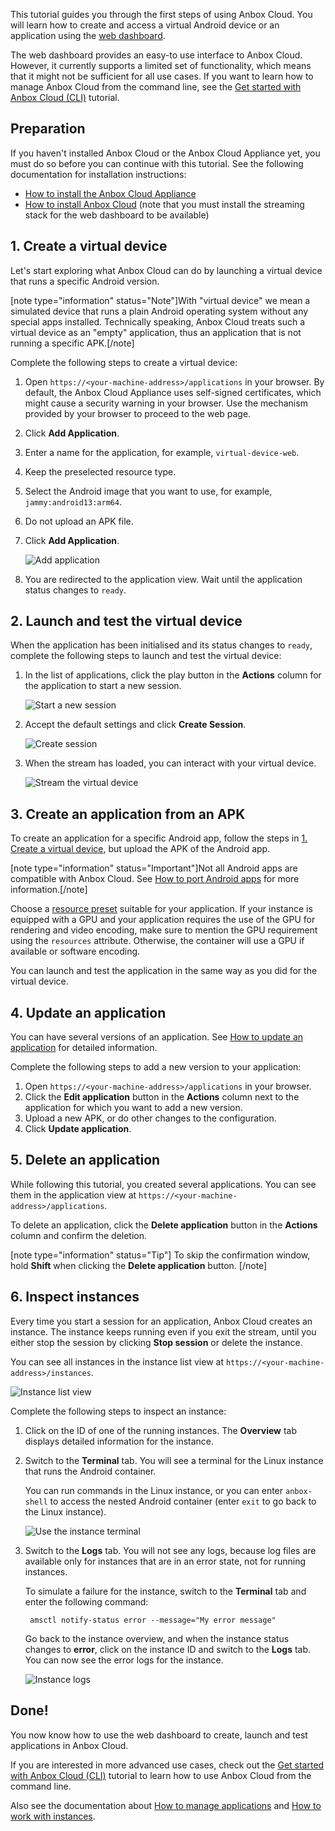 This tutorial guides you through the first steps of using Anbox Cloud. You will learn how to create and access a virtual Android device or an application using the [web dashboard](https://discourse.ubuntu.com/t/web-dashboard/20871).

The web dashboard provides an easy-to use interface to Anbox Cloud. However, it currently supports a limited set of functionality, which means that it might not be sufficient for all use cases. If you want to learn how to manage Anbox Cloud from the command line, see the [Get started with Anbox Cloud (CLI)](https://discourse.ubuntu.com/t/getting-started/17756) tutorial.

## Preparation

If you haven't installed Anbox Cloud or the Anbox Cloud Appliance yet, you must do so before you can continue with this tutorial. See the following documentation for installation instructions:

- [How to install the Anbox Cloud Appliance](https://discourse.ubuntu.com/t/how-to-install-the-anbox-cloud-appliance/29702)
- [How to install Anbox Cloud](https://discourse.ubuntu.com/t/install-anbox-cloud/24336) (note that you must install the streaming stack for the web dashboard to be available)

## 1. Create a virtual device

Let's start exploring what Anbox Cloud can do by launching a virtual device that runs a specific Android version.

[note type="information" status="Note"]With "virtual device" we mean a simulated device that runs a plain Android operating system without any special apps installed. Technically speaking, Anbox Cloud treats such a virtual device as an "empty" application, thus an application that is not running a specific APK.[/note]

Complete the following steps to create a virtual device:

1. Open `https://<your-machine-address>/applications` in your browser. By default, the Anbox Cloud Appliance uses self-signed certificates, which might cause a security warning in your browser. Use the mechanism provided by your browser to proceed to the web page.
2. Click **Add Application**.
3. Enter a name for the application, for example, `virtual-device-web`.
4. Keep the preselected resource type.
5. Select the Android image that you want to use, for example, `jammy:android13:arm64`.
6. Do not upload an APK file.
7. Click **Add Application**.

   ![Add application](https://assets.ubuntu.com/v1/7cb08440-add-application.png)
8. You are redirected to the application view. Wait until the application status changes to `ready`.

## 2. Launch and test the virtual device

When the application has been initialised and its status changes to `ready`, complete the following steps to launch and test the virtual device:

1. In the list of applications, click the play button in the **Actions** column for the application to start a new session.

   ![Start a new session](https://assets.ubuntu.com/v1/7f1553f5-start-new-session.png)
2. Accept the default settings and click **Create Session**.

   ![Create session](https://assets.ubuntu.com/v1/11ee7ef4-create-session.png)
3. When the stream has loaded, you can interact with your virtual device.

   ![Stream the virtual device](https://assets.ubuntu.com/v1/9d9ba326-interact-virtual-device.png)

## 3. Create an application from an APK

To create an application for a specific Android app, follow the steps in [1. Create a virtual device](#h-1-create-a-virtual-device-2), but upload the APK of the Android app.

[note type="information" status="Important"]Not all Android apps are compatible with Anbox Cloud. See [How to port Android apps](https://discourse.ubuntu.com/t/port-android-apps/17776) for more information.[/note]

Choose a [resource preset](https://discourse.ubuntu.com/t/application-manifest/24197#resources-7) suitable for your application. If your instance is equipped with a GPU and your application requires the use of the GPU for rendering and video encoding, make sure to mention the GPU requirement using the `resources` attribute. Otherwise, the container will use a GPU if available or software encoding.

You can launch and test the application in the same way as you did for the virtual device.

## 4. Update an application

You can have several versions of an application. See [How to update an application](https://discourse.ubuntu.com/t/update-an-application/24201) for detailed information.

Complete the following steps to add a new version to your application:

1. Open `https://<your-machine-address>/applications` in your browser.
2. Click the **Edit application** button  in the **Actions** column next to the application for which you want to add a new version.
3. Upload a new APK, or do other changes to the configuration.
4. Click **Update application**.

## 5. Delete an application

While following this tutorial, you created several applications. You can see them in the application view at `https://<your-machine-address>/applications`.

To delete an application, click the **Delete application** button in the **Actions** column and confirm the deletion.

[note type="information" status="Tip"]
To skip the confirmation window, hold **Shift** when clicking the **Delete application** button.
[/note]

## 6. Inspect instances

Every time you start a session for an application, Anbox Cloud creates an instance. The instance keeps running even if you exit the stream, until you either stop the session by clicking **Stop session** or delete the instance.

You can see all instances in the instance list view at `https://<your-machine-address>/instances`.

![Instance list view](https://assets.ubuntu.com/v1/57063a40-instance_list.png)

Complete the following steps to inspect an instance:

1. Click on the ID of one of the running instances. The **Overview** tab displays detailed information for the instance.
1. Switch to the **Terminal** tab. You will see a terminal for the Linux instance that runs the Android container.

   You can run commands in the Linux instance, or you can enter `anbox-shell` to access the nested Android container (enter `exit` to go back to the Linux instance).

   ![Use the instance terminal](https://assets.ubuntu.com/v1/bc5ad728-instance_terminal.png)
1. Switch to the **Logs** tab. You will not see any logs, because log files are available only for instances that are in an error state, not for running instances.

   To simulate a failure for the instance, switch to the **Terminal** tab and enter the following command:

        amsctl notify-status error --message="My error message"

   Go back to the instance overview, and when the instance status changes to **error**, click on the instance ID and switch to the **Logs** tab. You can now see the error logs for the instance.

   ![Instance logs](https://assets.ubuntu.com/v1/7004a76a-instance_logs.png)

## Done!

You now know how to use the web dashboard to create, launch and test applications in Anbox Cloud.

If you are interested in more advanced use cases, check out the [Get started with Anbox Cloud (CLI)](https://discourse.ubuntu.com/t/getting-started/17756) tutorial to learn how to use Anbox Cloud from the command line.

Also see the documentation about [How to manage applications](https://discourse.ubuntu.com/t/manage-applications/24333) and [How to work with instances](https://discourse.ubuntu.com/t/24335).

